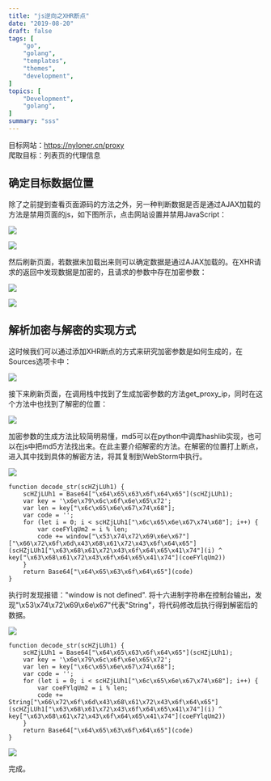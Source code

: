```yaml
---
title: "js逆向之XHR断点"
date: "2019-08-20"
draft: false
tags: [
    "go",
    "golang",
    "templates",
    "themes",
    "development",
]
topics: [
    "Development",
    "golang",
]
summary: "sss"
---
```


目标网站：https://nyloner.cn/proxy <br>
爬取目标：列表页的代理信息

## 确定目标数据位置
除了之前提到查看页面源码的方法之外，另一种判断数据是否是通过AJAX加载的方法是禁用页面的js，如下图所示，点击网站设置并禁用JavaScript：

![](/post/pics/2/2_1.png)

![](/post/pics/2/2_2.png)

然后刷新页面，若数据未加载出来则可以确定数据是通过AJAX加载的。在XHR请求的返回中发现数据是加密的，且请求的参数中存在加密参数：

![](/post/pics/2/2_3.png)

![](/post/pics/2/2_4.png)

## 解析加密与解密的实现方式
这时候我们可以通过添加XHR断点的方式来研究加密参数是如何生成的，在Sources选项卡中：

![](/post/pics/2/2_5.png)

接下来刷新页面，在调用栈中找到了生成加密参数的方法get_proxy_ip，同时在这个方法中也找到了解密的位置：

![](/post/pics/2/2_6.png)

加密参数的生成方法比较简明易懂，md5可以在python中调库hashlib实现，也可以在js中把md5方法找出来。在此主要介绍解密的方法。在解密的位置打上断点，进入其中找到具体的解密方法，将其复制到WebStorm中执行。

![](/post/pics/2/2_7.png)

```
function decode_str(scHZjLUh1) {
    scHZjLUh1 = Base64["\x64\x65\x63\x6f\x64\x65"](scHZjLUh1);
    var key = '\x6e\x79\x6c\x6f\x6e\x65\x72';
    var len = key["\x6c\x65\x6e\x67\x74\x68"];
    var code = '';
    for (let i = 0; i < scHZjLUh1["\x6c\x65\x6e\x67\x74\x68"]; i++) {
        var coeFYlqUm2 = i % len;
        code += window["\x53\x74\x72\x69\x6e\x67"]["\x66\x72\x6f\x6d\x43\x68\x61\x72\x43\x6f\x64\x65"](scHZjLUh1["\x63\x68\x61\x72\x43\x6f\x64\x65\x41\x74"](i) ^ key["\x63\x68\x61\x72\x43\x6f\x64\x65\x41\x74"](coeFYlqUm2))
    }
    return Base64["\x64\x65\x63\x6f\x64\x65"](code)
}
```

执行时发现报错："window is not defined". 将十六进制字符串在控制台输出，发现"\x53\x74\x72\x69\x6e\x67"代表"String"，将代码修改后执行得到解密后的数据。

![](/post/pics/2/2_8.png)

```
function decode_str(scHZjLUh1) {
    scHZjLUh1 = Base64["\x64\x65\x63\x6f\x64\x65"](scHZjLUh1);
    var key = '\x6e\x79\x6c\x6f\x6e\x65\x72';
    var len = key["\x6c\x65\x6e\x67\x74\x68"];
    var code = '';
    for (let i = 0; i < scHZjLUh1["\x6c\x65\x6e\x67\x74\x68"]; i++) {
        var coeFYlqUm2 = i % len;
        code += String["\x66\x72\x6f\x6d\x43\x68\x61\x72\x43\x6f\x64\x65"](scHZjLUh1["\x63\x68\x61\x72\x43\x6f\x64\x65\x41\x74"](i) ^ key["\x63\x68\x61\x72\x43\x6f\x64\x65\x41\x74"](coeFYlqUm2))
    }
    return Base64["\x64\x65\x63\x6f\x64\x65"](code)
}
```
![](/post/pics/2/2_9.png)

完成。